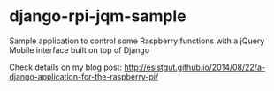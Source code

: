 django-rpi-jqm-sample
=====================

Sample application to control some Raspberry functions with a jQuery Mobile interface built on top of Django

Check details on my blog post: http://esistgut.github.io/2014/08/22/a-django-application-for-the-raspberry-pi/
